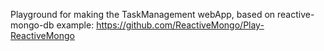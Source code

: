 Playground for making the TaskManagement webApp,
 based on reactive-mongo-db example: https://github.com/ReactiveMongo/Play-ReactiveMongo
